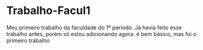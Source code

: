 # Trabalho-Facul1
 Meu primeiro trabalho da faculdade do 1º período. Já havia feito esse trabalho antes, porém só estou adicionando agora.
é bem básico, mas foi o primeiro trabalho
